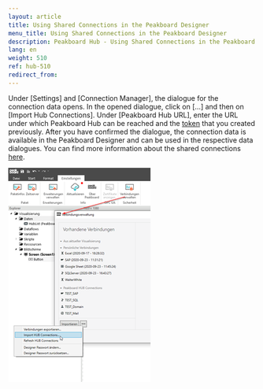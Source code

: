 ```yaml
---
layout: article
title: Using Shared Connections in the Peakboard Designer
menu_title: Using Shared Connections in the Peakboard Designer
description: Peakboard Hub - Using Shared Connections in the Peakboard Designer
lang: en
weight: 510
ref: hub-510
redirect_from:
---
```

Under [Settings] and [Connection Manager], the dialogue for the connection data opens. 
In the opened dialogue, click on [...] and then on [Import Hub Connections]. 
Under [Peakboard Hub URL], enter the URL under which Peakboard Hub can be reached and the [token](/hub/en-hub_tokens.html) that you created previously. 
After you have confirmed the dialogue, the connection data is available in the Peakboard Designer and can be used in the respective data dialogues. 
You can find more information about the shared connections [here](/misc/de-shared-connection.html).

![Shared Connections Bild 2](/assets/images/hub/hub_sharedconnection2.png) 
